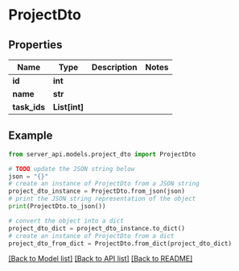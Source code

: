# ProjectDto


## Properties

Name | Type | Description | Notes
------------ | ------------- | ------------- | -------------
**id** | **int** |  | 
**name** | **str** |  | 
**task_ids** | **List[int]** |  | 

## Example

```python
from server_api.models.project_dto import ProjectDto

# TODO update the JSON string below
json = "{}"
# create an instance of ProjectDto from a JSON string
project_dto_instance = ProjectDto.from_json(json)
# print the JSON string representation of the object
print(ProjectDto.to_json())

# convert the object into a dict
project_dto_dict = project_dto_instance.to_dict()
# create an instance of ProjectDto from a dict
project_dto_from_dict = ProjectDto.from_dict(project_dto_dict)
```
[[Back to Model list]](../README.md#documentation-for-models) [[Back to API list]](../README.md#documentation-for-api-endpoints) [[Back to README]](../README.md)



